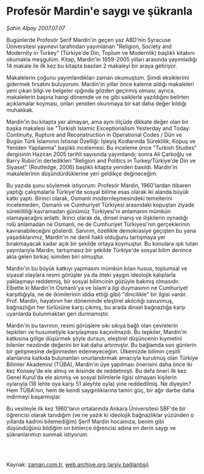 # Profesör Mardin'e saygı ve şükranla

*Şahin Alpay 2007.07.07*

<td class="columnist-detail">
<p>Bugünlerde Profesör Şerif Mardin'in geçen yaz ABD'nin Syracuse Üniversitesi yayınevi tarafından yayımlanan "Religion, Society and Modernity in Turkey" (Türkiye'de Din, Toplum ve Modernlik) başlıklı kitabını okumakla meşgulüm. Kitap, Mardin'in 1959-2005 yılları arasında yayımladığı 14 makale ile ilk kez bu kitapta basılan 2 makaleyi bir araya getiriyor.</p>
<p>
<div id="haberMetinDiv">
<p>Makalelerin çoğunu yayımlandıkları zaman okumuştum. Şimdi eksiklerimi gidermek fırsatını buluyorum. Mardin'in yıllar önce kaleme aldığı makaleleri yeni çıkan bilgi ve belgeler ışığında gözden geçirmiş olması; ayrıca, makalelerin başına hangi dönemde ve ne gibi saiklerle yazıldığını belirten açıklamalar koyması, onları yeniden okunmaya bir kat daha değer kıldığı muhakkak.
<p>Mardin'in bu kitapta yer almayan, ama aynı ölçüde dikkate değer olan bir başka makalesi ise "Turkish Islamic Exceptionalism Yesterday and Today: Continuity, Rupture and Reconstruction in Operational Codes / Dün ve Bugün Türk İslamının İstisnai Özelliği: İşleyiş Kodlarında Süreklilik, Kopuş ve Yeniden Yapılanma" başlıklı incelemesi. Bu inceleme önce "Turkish Studies" dergisinin Haziran 2005 tarihli sayısında yayımlandı; sonra Ali Çarkoğlu ve Barry Rubin'in derledikleri "Religion and Politics in Turkey/Türkiye'de Din ve Siyaset" (Routledge, 2006) başlıklı kitapta yeniden basıldı. Mardin'in makalelerinin düşündürdüklerine yeri geldikçe değineceğim.
<p>Bu yazıda şunu söylemek istiyorum: Profesör Mardin, 1960'lardan itibaren yaptığı çalışmalarla Türkiye'de sosyal bilime esas olarak iki alanda büyük katkı yaptı. Birinci olarak, Osmanlı modernleşmesindeki temellerini incelemeden, Osmanlı ve Cumhuriyet Türkiyesi arasındaki kopuştan ziyade süreklililiği kavramadan günümüz Türkiyesi'ni anlamanın mümkün olamayacağını anlattı. İkinci olarak da, dinsel inanış ve ilişkilerin oynadığı rolü anlamadan ne Osmanlı, ne de Cumhuriyet Türkiyesi'nin gerçeklerinin kavranabileceğini gösterdi. Sanırım, özellikle demokrasiye geçişten bu yana yaşadıklarımız, Mardin'in ne denli haklı olduğunu tartışmaya yer bırakmayacak kadar açık bir şekilde ortaya koymuştur. Bu konulara ışık tutan yayınlarıyla Mardin, tartışmasız bir şekilde Türkiye'de sosyal bilim denince akla gelen birkaç isimden biri olmuştur.
<p>Mardin'in bu büyük katkıyı yapmasını mümkün kılan husus, toplumsal ve siyasal olaylara resmi görüşler ya da öteki yaygın ideolojik kalıplarla yaklaşmayı reddetmiş, bir sosyal bilimcinin gözüyle bakmış olmasıdır. Elbette ki Mardin'in Osmanlı'ya ve İslam'a ilgi duymasının ne Cumhuriyet karşıtlığıyla, ne de (kimilerinin iddia ettiği gibi) "dincilikle" bir ilgisi vardır. Prof. Mardin, hayatının her döneminde eleştirel akılcılığı savunmuş, bağnazlığın her türlüsüne karşı çıkmış, bu arada dinsel bağnazlığa karşı uyarılarda bulunmaktan geri durmamıştır.
<p>Mardin'in bu tavrının, resmi görüşlere sıkı sıkıya bağlı olan çevrelerin tepkileri ve husumetiyle karşılaşması kaçınılmazdı. Bu tepkiler, Mardin'in katkısına gölge düşürmek şöyle dursun, eleştirel düşüncenin kıymetini bilenler nezdinde değerini bir kat daha artırmıştır. Bu bağlamda son günlerin bir gelişmesine değinmeden edemeyeceğim. Ülkemizde bilimin çeşitli alanlarına katkıda bulunanları onurlandırmak amacıyla kurulmuş olan Türkiye Bilimler Akademisi (TÜBA), Mardin'in üye yapılması önerisini daha önce iki kez Konsey'de ele almış ve ikisinde de reddetmişti. Bu defa öneri ilk kez Genel Kurul'da ele alınmış ve sosyal bilimlerle ilgisi olmayan kişilerin oylarıyla (18 lehte oya karşı 51 aleyhte oyla) yine reddedilmiş. Ne diyeyim? Hem TÜBA'nın, hem de kendi saygınlıklarına tamiri güç, bir ağır darbe daha indirmeyi başarmışlar.
<p>Bu vesileyle ilk kez 1960'ların ortalarında Ankara Üniversitesi SBF'de bir öğrencisi olarak tanıdığım (ve ne yazık ki ideolojik bağnazlıklar yüzünden o yıllarda kadrini bilemediğim) Şerif Mardin hocamıza, benim gibi düşündüğünü bildiğim on binlerce öğrencisi adına en derin saygı ve şükranlarımızı sunmak istiyorum.</p></p></p></p></p></p></div>
</p>


<p><br>
		 </br></p></td>

Kaynak: [zaman.com.tr](http://zaman.com.tr/yazar.do?yazino=560896), [web.archive.org (arşiv bağlantısı)](http://web.archive.org/web/20120314223120/http://www.zaman.com.tr/yazar.do?yazino=560896)

